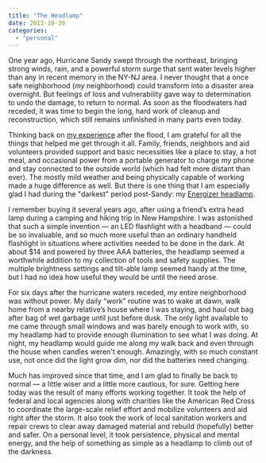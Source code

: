 ```yaml
---
title: "The Headlamp"
date: 2013-10-30
categories: 
  - "personal"
---
```


One year ago, Hurricane Sandy swept through the northeast, bringing strong winds, rain, and a powerful storm surge that sent water levels higher than any in recent memory in the NY-NJ area. I never thought that a once safe neighborhood (_my_ neighborhood) could transform into a disaster area overnight. But feelings of loss and vulnerability gave way to determination to undo the damage, to return to normal. As soon as the floodwaters had receded, it was time to begin the long, hard work of cleanup and reconstruction, which still remains unfinished in many parts even today.

Thinking back on [my experience](/after-hurricane-sandy) after the flood, I am grateful for all the things that helped me get through it all. Family, friends, neighbors and aid volunteers provided support and basic necessities like a place to stay, a hot meal, and occasional power from a portable generator to charge my phone and stay connected to the outside world (which had felt more distant than ever). The mostly mild weather and being physically capable of working made a huge difference as well. But there is one thing that I am especially glad I had during the "darkest" period post-Sandy: my [Energizer headlamp](http://goo.gl/mYcRs9).

I remember buying it several years ago, after using a friend’s extra head lamp during a camping and hiking trip in New Hampshire. I was astonished that such a simple invention — an LED flashlight with a headband — could be so invaluable, and so much more useful than an ordinary handheld flashlight in situations where activities needed to be done in the dark. At about $14 and powered by three AAA batteries, the headlamp seemed a worthwhile addition to my collection of tools and safety supplies. The multiple brightness settings and tilt-able lamp seemed handy at the time, but I had no idea how useful they would be until the need arose.

For six days after the hurricane waters receded, my entire neighborhood was without power. My daily “work” routine was to wake at dawn, walk home from a nearby relative’s house where I was staying, and haul out bag after bag of wet garbage until just before dusk. The only light available to me came through small windows and was barely enough to work with, so my headlamp had to provide enough illumination to see what I was doing. At night, my headlamp would guide me along my walk back and even through the house when candles weren't enough. Amazingly, with so much constant use, not once did the light grow dim, nor did the batteries need changing.

Much has improved since that time, and I am glad to finally be back to normal — a little wiser and a little more cautious, for sure. Getting here today was the result of many efforts working together. It took the help of federal and local agencies along with charities like the American Red Cross to coordinate the large-scale relief effort and mobilize volunteers and aid right after the storm. It also took the work of local sanitation workers and repair crews to clear away damaged material and rebuild (hopefully) better and safer. On a personal level, it took persistence, physical and mental energy, and the help of something as simple as a headlamp to climb out of the darkness.
